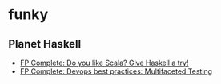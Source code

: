 # funky

## Planet Haskell
- [FP Complete: Do you like Scala?  Give Haskell a try!](http://www.fpcomplete.com/blog/2016/11/comparison-scala-and-haskell)
- [FP Complete: Devops best practices: Multifaceted Testing](http://www.fpcomplete.com/blog/2016/11/devops-best-practices-multifaceted-testing)


